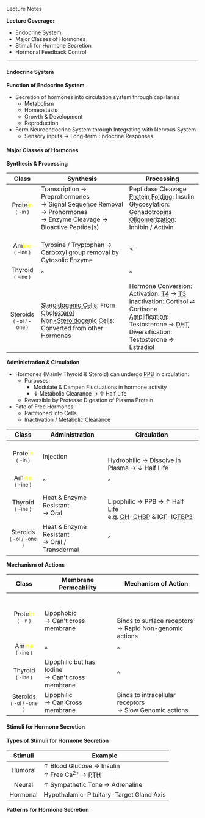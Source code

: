 Lecture Notes

**Lecture Coverage:**
- Endocrine System
- Major Classes of Hormones
- Stimuli for Hormone Secretion
- Hormonal Feedback Control

---
#### **Endocrine System**
**Function of Endocrine System**
- Secretion of hormones into circulation system through capillaries
	- Metabolism
	- Homeostasis
	- Growth & Development
	- Reproduction
- Form Neuroendocrine System through Integrating with Nervous System
	- Sensory inputs → Long-term Endocrine Responses


#### **Major Classes of Hormones**
**Synthesis & Processing**

|                                 Class                                  | Synthesis                                                                                                                                                                                                                                                           | Processing                                                                                                                                                                                                                                                                                                      |
| :--------------------------------------------------------------------: | ------------------------------------------------------------------------------------------------------------------------------------------------------------------------------------------------------------------------------------------------------------------- | --------------------------------------------------------------------------------------------------------------------------------------------------------------------------------------------------------------------------------------------------------------------------------------------------------------- |
| Prote<font color=yellow>in</font><br><font size="2">( -in )</font><br> | Transcription → Preprohormones<br>→ Signal Sequence Removal → Prohormones<br>→ Enzyme Cleavage → Bioactive Peptide(s)                                                                                                                                               | Peptidase Cleavage<br><abbr Title="e.g. S-S Bond Formation">Protein Folding</abbr>: Insulin<br>Glycosylation: <abbr Title="FSH, LH, HCG">Gonadotropins</abbr><br><abbr Title="e.g. Homo/Heterodimerization">Oligomerization</abbr>: Inhibin / Activin                                                           |
|  Am<font color="yellow">ine</font><br><font size="2">( -ine )</font>   | <br>Tyrosine / Tryptophan →<br>Carboxyl group removal by Cytosolic Enzyme                                                                                                                                                                                           | <                                                                                                                                                                                                                                                                                                               |
|               Thyroid<br><font size="2">( -ine )</font>                | ^                                                                                                                                                                                                                                                                   | ^                                                                                                                                                                                                                                                                                                               |
|          <br>Steroids<br><font size="2">( -ol / -one )</font>          | <br><abbr Title="Endocrine Cells">Steroidogenic Cells</abbr>: From <abbr Title="From LDL / Intracellular Chol Ester / Acetate De Novo Synthesis">Cholesterol</abbr><br><abbr Title="Peripheral Cells">Non-Steroidogenic Cells</abbr>: Converted from other Hormones | Hormone Conversion:<br>Activation: <abbr Title="Thyroxine">T4</abbr> → <abbr Title="Triiodothyronine">T3</abbr><br>Inactivation: Cortisol ⇌ Cortisone<br><abbr Title="↑ Potency">Amplification</abbr>: Testosterone → <abbr Title="Dihydrotestosterone">DHT</abbr><br>Diversification: Testosterone → Estradiol |

**Administration & Circulation**
- Hormones (Mainly Thyroid & Steroid) can undergo <abbr Title="Plasma Protein Binding">PPB</abbr> in circulation:
	- Purposes:
		- Modulate & Dampen Fluctuations in hormone activity
		- ↓ Metabolic Clearance → ↑ Half Life
	- Reversible by Protease Digestion of Plasma Protein
- Fate of Free Hormones:
	- Partitioned into Cells
	- Inactivation / Metabolic Clearance

|                                 Class                                  | Administration                                  | Circulation                                                                                                                                                                                                                                                                |
| :--------------------------------------------------------------------: | ----------------------------------------------- | -------------------------------------------------------------------------------------------------------------------------------------------------------------------------------------------------------------------------------------------------------------------------- |
| Prote<font color=yellow>in</font><br><font size="2">( -in )</font><br> | Injection                                       | <br><br>Hydrophilic → Dissolve in Plasma → ↓ Half Life                                                                                                                                                                                                                     |
|  Am<font color="yellow">ine</font><br><font size="2">( -ine )</font>   | ^                                               | ^                                                                                                                                                                                                                                                                          |
|               Thyroid<br><font size="2">( -ine )</font>                | Heat & Enzyme Resistant<br>→ Oral               | <br>Lipophilic → PPB → ↑ Half Life<br>e.g. <abbr Title="Growth Hormone">GH</abbr>-<abbr Title="Growth Hormone Binding Proteins">GHBP</abbr> & <abbr Title="Insulin-like Growth Factor">IGF</abbr>-<abbr Title="Insulin-like Growth Factor Binding Protein 3">IGFBP3</abbr> |
|            Steroids<br><font size="2">( -ol / -one )</font>            | Heat & Enzyme Resistant<br>→ Oral / Transdermal | ^                                                                                                                                                                                                                                                                          |

**Mechanism of Actions**

|                                 Class                                  | Membrane Permeability                                | Mechanism of Action                                                   |
| :--------------------------------------------------------------------: | ---------------------------------------------------- | --------------------------------------------------------------------- |
| Prote<font color=yellow>in</font><br><font size="2">( -in )</font><br> | <br>Lipophobic <br>→ Can't cross membrane            | <br><br><br>Binds to surface receptors<br>→ Rapid Non-genomic actions |
|  Am<font color="yellow">ine</font><br><font size="2">( -ine )</font>   | ^                                                    | ^                                                                     |
|               Thyroid<br><font size="2">( -ine )</font>                | Lipophilic but has Iodine <br>→ Can't cross membrane | ^                                                                     |
|            Steroids<br><font size="2">( -ol / -one )</font>            | Lipophilic<br>→ Can Cross membrane                   | Binds to intracellular receptors<br>→ Slow Genomic actions            |


#### **Stimuli for Hormone Secretion**
**Types of Stimuli for Hormone Secretion**

| Stimuli  | Example                                                                                            |
| :------: | -------------------------------------------------------------------------------------------------- |
| Humoral  | ↑ Blood Glucose → Insulin<br>↑ Free Ca<sup>2+</sup> → <abbr Title="Parathyroid Hormone">PTH</abbr> |
|  Neural  | ↑ Sympathetic Tone → Adrenaline                                                                    |
| Hormonal | Hypothalamic-Pituitary-Target Gland Axis                                                           |

**Patterns for Hormone Secretion**
